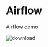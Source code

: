 # Airflow
Airflow demo

![download](https://user-images.githubusercontent.com/45364252/205421705-b391207b-91f4-4a91-9910-e0231d8cdafa.png)



